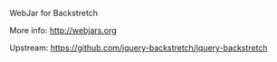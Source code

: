 WebJar for Backstretch

More info: http://webjars.org

Upstream: https://github.com/jquery-backstretch/jquery-backstretch
